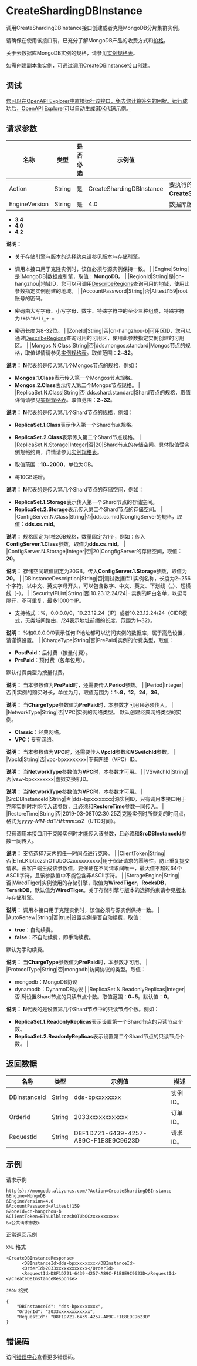 # CreateShardingDBInstance

调用CreateShardingDBInstance接口创建或者克隆MongoDB分片集群实例。

请确保在使用该接口前，已充分了解MongoDB产品的收费方式和[价格](https://www.alibabacloud.com/zh/product/apsaradb-for-mongodb/pricing)。

关于云数据库MongoDB实例的规格，请参见[实例规格表](~~57141~~)。

如需创建副本集实例，可通过调用[CreateDBInstance](~~61763~~)接口创建。

## 调试

[您可以在OpenAPI Explorer中直接运行该接口，免去您计算签名的困扰。运行成功后，OpenAPI Explorer可以自动生成SDK代码示例。](https://api.aliyun.com/#product=Dds&api=CreateShardingDBInstance&type=RPC&version=2015-12-01)

## 请求参数

|名称|类型|是否必选|示例值|描述|
|--|--|----|---|--|
|Action|String|是|CreateShardingDBInstance|要执行的操作，取值： **CreateShardingDBInstance**。 |
|EngineVersion|String|是|4.0|数据库版本号，取值：

 -   **3.4**
-   **4.0**
-   **4.2**

 **说明：**

-   关于存储引擎与版本的选择约束请参见[版本与存储引擎](~~61906~~)。
-   调用本接口用于克隆实例时，该值必须与源实例保持一致。 |
|Engine|String|是|MongoDB|数据库引擎，取值：**MongoDB**。 |
|RegionId|String|是|cn-hangzhou|地域ID，您可以可调用[DescribeRegions](~~61933~~)查询可用的地域，使用此参数指定实例创建的地域。 |
|AccountPassword|String|否|Alitest!159|root账号的密码。

 -   密码由大写字母、小写字母、数字、特殊字符中的至少三种组成，特殊字符为`!#$%^&*()_+-=`
-   密码长度为8-32位。 |
|ZoneId|String|否|cn-hangzhou-b|可用区ID，您可以通过[DescribeRegions](~~61933~~)查询可用的可用区，使用此参数指定实例创建的可用区。 |
|Mongos.N.Class|String|否|dds.mongos.standard|Mongos节点的规格，取值详情请参见[实例规格表](~~57141~~)。取值范围：**2**~**32**。

 **说明：** **N**代表的是传入第几个Mongos节点的规格，例如：

 -   **Mongos.1.Class**表示传入第一个Mongos节点规格。
-   **Mongos.2.Class**表示传入第二个Mongos节点规格。 |
|ReplicaSet.N.Class|String|否|dds.shard.standard|Shard节点的规格，取值详情请参见[实例规格表](~~57141~~)。取值范围：**2**~**32**。

 **说明：** **N**代表的是传入第几个Shard节点的规格，例如：

 -   **ReplicaSet.1.Class**表示传入第一个Shard节点规格。
-   **ReplicaSet.2.Class**表示传入第二个Shard节点规格。 |
|ReplicaSet.N.Storage|Integer|否|20|Shard节点的存储空间。具体取值受实例规格约束，详情请参见[实例规格表](~~57141~~)。

 -   取值范围：**10**~**2000**，单位为GB。
-   每10GB递增。

 **说明：** **N**代表的是传入第几个Shard节点的存储空间，例如：

 -   **ReplicaSet.1.Storage**表示传入第一个Shard节点的存储空间。
-   **ReplicaSet.2.Storage**表示传入第二个Shard节点的存储空间。 |
|ConfigServer.N.Class|String|否|dds.cs.mid|CongfigServer的规格，取值：**dds.cs.mid**。

 **说明：** 规格固定为1核2GB规格，数量固定为1个，例如：传入**ConfigServer.1.Class**参数，取值为**dds.cs.mid**。 |
|ConfigServer.N.Storage|Integer|否|20|CongfigServer的存储空间，取值：**20**。

 **说明：** 存储空间取值固定为20GB。传入**ConfigServer.1.Storage**参数，取值为**20**。 |
|DBInstanceDescription|String|否|测试数据库1|实例名称，长度为2~256个字符。以中文、英文字母开头，可以包含数字、中文、英文、下划线（\_）、短横线（-）。 |
|SecurityIPList|String|否|10.23.12.24/24|-   实例的IP白名单，以逗号隔开，不可重复，最多1000个IP。
-   支持格式：%，0.0.0.0/0，10.23.12.24（IP）或者10.23.12.24/24（CIDR模式，无类域间路由，/24表示地址前缀的长度，范围为1~32）。

 **说明：** %和0.0.0.0/0表示任何IP地址都可以访问实例的数据库，属于高危设置，请谨慎设置。 |
|ChargeType|String|否|PrePaid|实例的付费类型，取值：

 -   **PostPaid**：后付费（按量付费）。
-   **PrePaid**：预付费（包年包月）。

 默认付费类型为按量付费。

 **说明：** 当本参数值为**PrePaid**时，还需要传入**Period**参数。 |
|Period|Integer|否|1|实例的购买时长，单位为月。取值范围为：**1**~**9**，**12**，**24**，**36**。

 **说明：** 当**ChargeType**参数值为**PrePaid**时，本参数才可用且必须传入。 |
|NetworkType|String|否|VPC|实例的网络类型。 默认创建经典网络类型的实例。

 -   **Classic**：经典网络。
-   **VPC**：专有网络。

 **说明：** 当本参数值为**VPC**时，还需要传入**VpcId**参数和**VSwitchId**参数。 |
|VpcId|String|否|vpc-bpxxxxxxxx|专有网络（VPC）ID。

 **说明：** 当**NetworkType**参数值为**VPC**时，本参数才可用。 |
|VSwitchId|String|否|vsw-bpxxxxxxxx|虚拟交换机ID。

 **说明：** 当**NetworkType**参数值为**VPC**时，本参数才可用。 |
|SrcDBInstanceId|String|否|dds-bpxxxxxxxx|源实例ID，只有调用本接口用于克隆实例时才能传入该参数，且必须和**RestoreTime**参数一同传入。 |
|RestoreTime|String|否|2019-03-08T02:30:25Z|克隆实例时所恢复的时间点，格式为*yyyy-MM-dd*T*HH:mm:ss*Z（UTC时间）。

 只有调用本接口用于克隆实例时才能传入该参数，且必须和**SrcDBInstanceId**参数一同传入。

 **说明：** 支持选择7天内的任一时间点进行克隆。 |
|ClientToken|String|否|ETnLKlblzczshOTUbOCzxxxxxxxxxx|用于保证请求的幂等性，防止重复提交请求。由客户端生成该参数值，要保证在不同请求间唯一，最大值不超过64个ASCII字符，且该参数值中不能包含非ASCII字符。 |
|StorageEngine|String|否|WiredTiger|实例使用的存储引擎，取值为**WiredTiger**，**RocksDB**，**TerarkDB**，默认值为**WiredTiger**。关于存储引擎与版本的选择约束请参见[版本与存储引擎](~~61906~~)。

 **说明：** 调用本接口用于克隆实例时，该值必须与源实例保持一致。 |
|AutoRenew|String|否|true|设置实例是否自动续费，取值：

 -   **true**：自动续费。
-   **false**：不自动续费，即手动续费。

 默认为手动续费。

 **说明：** 当**ChargeType**参数值为**PrePaid**时，本参数才可用。 |
|ProtocolType|String|否|mongodb|访问协议的类型。取值：

 -   mongodb：MongoDB协议
-   dynamodb：DynamoDB协议 |
|ReplicaSet.N.ReadonlyReplicas|Integer|否|5|设置Shard节点的只读节点个数。取值范围：**0**~**5**。默认值：**0**。

 **说明：** **N**代表的是设置第几个Shard节点中的只读节点个数。例如：

 -   **ReplicaSet.1.ReadonlyReplicas**表示设置第一个Shard节点的只读节点个数。
-   **ReplicaSet.2.ReadonlyReplicas**表示设置第二个Shard节点的只读节点个数。 |

## 返回数据

|名称|类型|示例值|描述|
|--|--|---|--|
|DBInstanceId|String|dds-bpxxxxxxxx|实例ID。 |
|OrderId|String|2033xxxxxxxxxxxx|订单ID。 |
|RequestId|String|D8F1D721-6439-4257-A89C-F1E8E9C9623D|请求ID。 |

## 示例

请求示例

```
http(s)://mongodb.aliyuncs.com/?Action=CreateShardingDBInstance
&Engine=MongoDB
&EngineVersion=4.0
&AccountPassword=Alitest!159
&ZoneId=cn-hangzhou-b
&ClientToken=ETnLKlblzczshOTUbOCzxxxxxxxxxx
&<公共请求参数>
```

正常返回示例

`XML` 格式

```
<CreateDBInstanceResponse>
	  <DBInstanceId>dds-bpxxxxxxxx</DBInstanceId>
	  <OrderId>2033xxxxxxxxxxxx</OrderId>
	  <RequestId>D8F1D721-6439-4257-A89C-F1E8E9C9623D</RequestId>
</CreateDBInstanceResponse>
```

`JSON` 格式

```
{
    "DBInstanceId": "dds-bpxxxxxxxx",
    "OrderId": "2033xxxxxxxxxxxx",
    "RequestId": "D8F1D721-6439-4257-A89C-F1E8E9C9623D"
}
```

## 错误码

访问[错误中心](https://error-center.alibabacloud.com/status/product/Dds)查看更多错误码。

